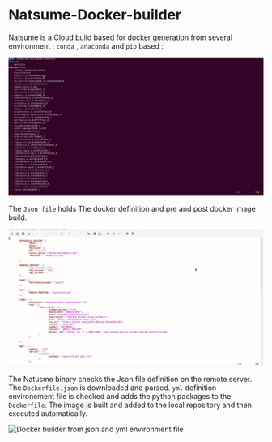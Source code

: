 # Natsume-Docker-builder
Natsume is a Cloud build based for docker generation from several environment : `conda` , `anaconda` and `pip` based :



![Docker builder from json and yml environment file ](environmentyml.gif)



The `Json file` holds The docker definition and pre and post docker image build.



![Json environment file](json.gif)





The Natusme binary checks the Json file definition on the remote server.
The `Dockerfile.json` is downloaded and parsed. `yml` definition environement file is checked and adds the python packages to the `Dockerfile`.
The image is built and added to the local repository and then executed automatically.




![Docker builder from json and yml environment file ](out.gif)
